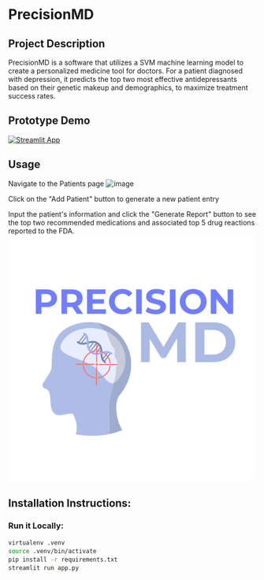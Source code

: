# PrecisionMD
## Project Description
PrecisionMD is a software that utilizes a SVM machine learning model to create a personalized medicine tool for doctors. For a patient diagnosed with depression, it predicts the top two most effective antidepressants based on their genetic makeup and demographics, to maximize treatment success rates.

## Prototype Demo
[![Streamlit App](https://static.streamlit.io/badges/streamlit_badge_black_white.svg)](https://precisionmd.streamlit.app/)

## Usage 
Navigate to the Patients page
<img width="1197" alt="image" src="https://github.com/Precision-MD/precisionMD/assets/128255337/55a39deb-bade-4e50-b19b-e29ed4f58d3f">

Click on the "Add Patient" button to generate a new patient entry

Input the patient's information and click the "Generate Report" button to see the top two recommended medications and associated top 5 drug reactions reported to the FDA.
[![Watch the video](images/full_pmd_logo.png)](https://www.youtube.com/watch?v=Jp51wBdoBf8)

## Installation Instructions:
### Run it Locally:
```sh
virtualenv .venv
source .venv/bin/activate
pip install -r requirements.txt
streamlit run app.py
```


